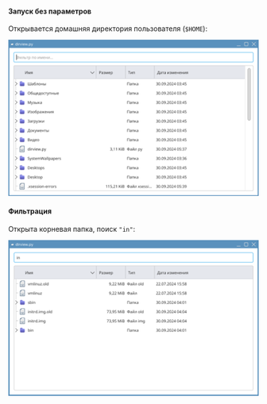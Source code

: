 #### Запуск без параметров

Открывается домашняя директория пользователя (`$HOME`):

![startup.png](assets/startup.png)

#### Фильтрация

Открыта корневая папка, поиск `"in"`:

![filter.png](assets/filter.png)
